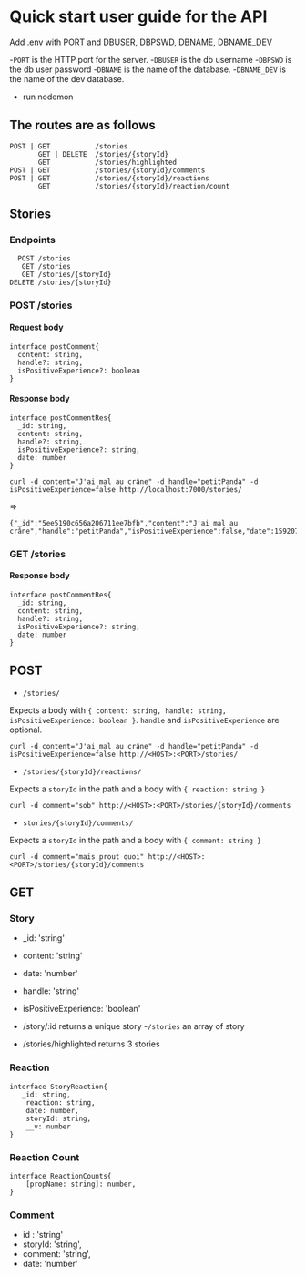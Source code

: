 # Quick start user guide for the API

Add .env with PORT and DBUSER, DBPSWD, DBNAME, DBNAME_DEV

-`PORT` is the HTTP port for the server.
-`DBUSER` is the db username
-`DBPSWD` is the db user password
-`DBNAME` is the name of the database.
-`DBNAME_DEV` is the name of the dev database.

- run nodemon

## The routes are as follows

```
POST | GET           /stories
       GET | DELETE  /stories/{storyId}
       GET           /stories/highlighted
POST | GET           /stories/{storyId}/comments
POST | GET           /stories/{storyId}/reactions
       GET           /stories/{storyId}/reaction/count
```

## Stories

### Endpoints

```
  POST /stories
   GET /stories
   GET /stories/{storyId}
DELETE /stories/{storyId} 
```

### POST /stories

#### Request body

```
interface postComment{
  content: string,
  handle?: string,
  isPositiveExperience?: boolean
}
```

#### Response body

```
interface postCommentRes{
  _id: string,
  content: string,
  handle?: string,
  isPositiveExperience?: string,
  date: number
}
```


```
curl -d content="J'ai mal au crâne" -d handle="petitPanda" -d isPositiveExperience=false http://localhost:7000/stories/
```
=>
```
{"_id":"5ee5190c656a206711ee7bfb","content":"J'ai mal au crâne","handle":"petitPanda","isPositiveExperience":false,"date":1592072460991,"__v":0}
```

### GET /stories

#### Response body

```
interface postCommentRes{
  _id: string,
  content: string,
  handle?: string,
  isPositiveExperience?: string,
  date: number
}
```


## POST

- `/stories/`

Expects a body with
`{ content: string, handle: string, isPositiveExperience: boolean }`.
`handle` and `isPositiveExperience` are optional.

`curl -d content="J'ai mal au crâne" -d handle="petitPanda" -d isPositiveExperience=false http://<HOST>:<PORT>/stories/`

- `/stories/{storyId}/reactions/`

Expects a `storyId` in the path and a body with
`{ reaction: string }`

`curl -d comment="sob" http://<HOST>:<PORT>/stories/{storyId}/comments`

- `stories/{storyId}/comments/`

Expects a `storyId` in the path and a body with
`{ comment: string }`

`curl -d comment="mais prout quoi" http://<HOST>:<PORT>/stories/{storyId}/comments`

## GET

### Story

- _id: 'string'
- content: 'string'
- date: 'number'
- handle: 'string'
- isPositiveExperience: 'boolean'

- /story/:id returns a unique story
-`/stories` an array of story
- /stories/highlighted returns 3 stories

### Reaction

```
interface StoryReaction{
   _id: string,
    reaction: string,
    date: number,
    storyId: string,
    __v: number
}

```

### Reaction Count

```
interface ReactionCounts{
    [propName: string]: number,
}
```

### Comment

- id : 'string'
- storyId: 'string',
- comment: 'string',
- date: 'number'
